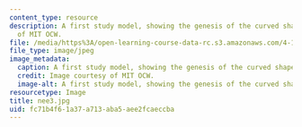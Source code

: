 ```yaml
---
content_type: resource
description: A first study model, showing the genesis of the curved shape. Image courtesy
  of MIT OCW.
file: /media/https%3A/open-learning-course-data-rc.s3.amazonaws.com/4-125b-architecture-studio-building-in-landscapes-fall-2005/fc71b4f61a37a713aba5aee2fcaeccba_nee3.jpg
file_type: image/jpeg
image_metadata:
  caption: A first study model, showing the genesis of the curved shape.
  credit: Image courtesy of MIT OCW.
  image-alt: A first study model, showing the genesis of the curved shape.
resourcetype: Image
title: nee3.jpg
uid: fc71b4f6-1a37-a713-aba5-aee2fcaeccba
---
```

